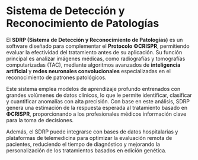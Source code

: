 # Sistema de Detección y Reconocimiento de Patologías
El **SDRP (Sistema de Detección y Reconocimiento de Patologías)** es un software diseñado para complementar el **Protocolo ΦCRISPR**, permitiendo evaluar la efectividad del tratamiento antes de su aplicación. Su función principal es analizar imágenes médicas, como radiografías y tomografías computarizadas (TAC), mediante algoritmos avanzados de **inteligencia artificial** y **redes neuronales convolucionales** especializadas en el reconocimiento de patrones patológicos.  

Este sistema emplea modelos de aprendizaje profundo entrenados con grandes volúmenes de datos clínicos, lo que le permite identificar, clasificar y cuantificar anomalías con alta precisión. Con base en este análisis, SDRP genera una estimación de la respuesta esperada al tratamiento basado en **ΦCRISPR**, proporcionando a los profesionales médicos información clave para la toma de decisiones.  

Además, el SDRP puede integrarse con bases de datos hospitalarias y plataformas de telemedicina para optimizar la evaluación remota de pacientes, reduciendo el tiempo de diagnóstico y mejorando la personalización de los tratamientos basados en edición genética.